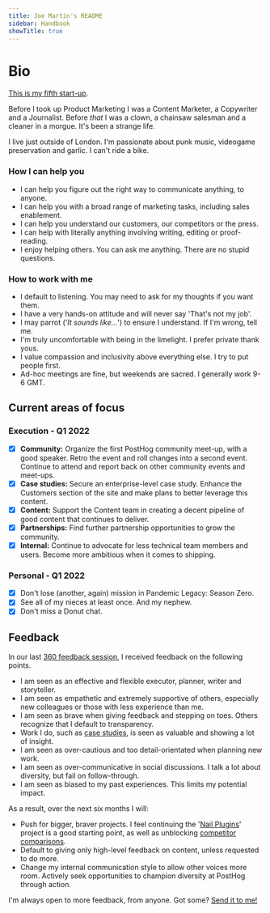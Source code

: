 ```yaml
---
title: Joe Martin's README
sidebar: Handbook
showTitle: true
---
```


# Bio

[This is my fifth start-up](https://www.linkedin.com/in/joemartinwords/). 

Before I took up Product Marketing I was a Content Marketer, a Copywriter and a Journalist. Before _that_ I was a clown, a chainsaw salesman and a cleaner in a morgue. It's been a strange life. 

I live just outside of London. I'm passionate about punk music, videogame preservation and garlic. I can't ride a bike.

### How I can help you
- I can help you figure out the right way to communicate anything, to anyone. 
- I can help you with a broad range of marketing tasks, including sales enablement. 
- I can help you understand our customers, our competitors or the press. 
- I can help with literally anything involving writing, editing or proof-reading.
- I enjoy helping others. You can ask me anything. There are no stupid questions.  

### How to work with me
- I default to listening. You may need to ask for my thoughts if you want them.
- I have a very hands-on attitude and will never say 'That's not my job'. 
- I may parrot ('_It sounds like..._') to ensure I understand. If I'm wrong, tell me. 
- I'm truly uncomfortable with being in the limelight. I prefer private thank yous.
- I value compassion and inclusivity above everything else. I try to put people first. 
- Ad-hoc meetings are fine, but weekends are sacred. I generally work 9-6 GMT.

## Current areas of focus
### Execution - Q1 2022
- [x] **Community:** Organize the first PostHog community meet-up, with a good speaker. Retro the event and roll changes into a second event. Continue to attend and report back on other community events and meet-ups.
- [x] **Case studies:** Secure an enterprise-level case study. Enhance the Customers section of the site and make plans to better leverage this content.
- [x] **Content:** Support the Content team in creating a decent pipeline of good content that continues to deliver.
- [x] **Partnerships:** Find further partnership opportunities to grow the community.
- [x] **Internal:** Continue to advocate for less technical team members and users. Become more ambitious when it comes to shipping.

### Personal - Q1 2022
- [x] Don't lose (another, again) mission in Pandemic Legacy: Season Zero.
- [x] See all of my nieces at least once. And my nephew.
- [x] Don't miss a Donut chat.

## Feedback
In our last [360 feedback session](/handbook/people/feedback#full-team-feedback-sessions-1), I received feedback on the following points. 

- I am seen as an effective and flexible executor, planner, writer and storyteller.
- I am seen as empathetic and extremely supportive of others, especially new colleagues or those with less experience than me. 
- I am seen as brave when giving feedback and stepping on toes. Others recognize that I default to transparency.
- Work I do, such as [case studies](/customers), is seen as valuable and showing a lot of insight.
- I am seen as over-cautious and too detail-orientated when planning new work. 
- I am seen as over-communicative in social discussions. I talk a lot about diversity, but fail on follow-through.
- I am seen as biased to my past experiences. This limits my potential impact.

As a result, over the next six months I will:

- Push for bigger, braver projects. I feel continuing the '[Nail Plugins](https://github.com/PostHog/posthog.com/issues/3265)' project is a good starting point, as well as unblocking [competitor comparisons](https://github.com/PostHog/posthog.com/issues/2939).
- Default to giving only high-level feedback on content, unless requested to do more. 
- Change my internal communication style to allow other voices more room. Actively seek opportunities to champion diversity at PostHog through action. 

I'm always open to more feedback, from anyone. Got some? [Send it to me!](https://forms.gle/UcA5FdAjZJSXiqYG6)

